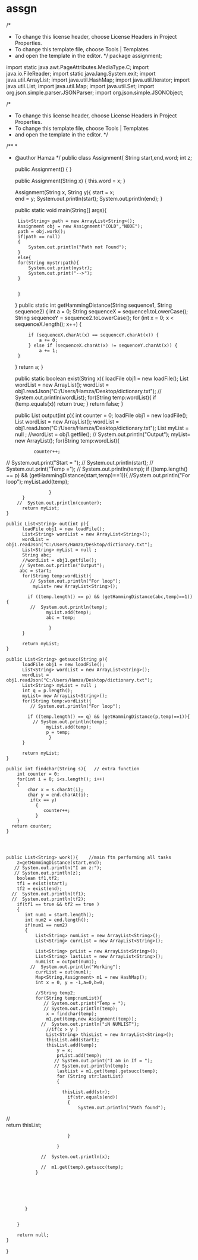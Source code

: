 # assgn
/*
 * To change this license header, choose License Headers in Project Properties.
 * To change this template file, choose Tools | Templates
 * and open the template in the editor.
 */
package assignment;


import static java.awt.PageAttributes.MediaType.C;
import java.io.FileReader;
import static java.lang.System.exit;
import java.util.ArrayList;
import java.util.HashMap;
import java.util.Iterator;
import java.util.List;
import java.util.Map;
import java.util.Set;
import org.json.simple.parser.JSONParser;
import org.json.simple.JSONObject;



/*
 * To change this license header, choose License Headers in Project Properties.
 * To change this template file, choose Tools | Templates
 * and open the template in the editor.
 */

/**
 *
 * @author Hamza
 */
public class Assignment{
    String start,end,word;
    int z;

    public Assignment() {
    }
    
    public Assignment(String x)
    {
        this.word = x;
    }
    
    Assignment(String x, String y){
        start = x;        
        end = y;
        System.out.println(start);
        System.out.println(end);
    }

    
    public static void main(String[] args){
        
        List<String> path = new ArrayList<String>();
        Assignment obj = new Assignment("COLD","NODE");
        path = obj.work();   
        if(path == null)
        {
            System.out.println("Path not Found");
        }
        else{
        for(String mystr:path){
            System.out.print(mystr);
            System.out.print("-->");
        }
                    

        }
    }
    public static int getHammingDistance(String sequence1, String sequence2) {
    int a = 0;
    String sequenceX = sequence1.toLowerCase();
    String sequenceY = sequence2.toLowerCase();
    for (int x = 0; x < sequenceX.length(); x++) {
        
            if (sequenceX.charAt(x) == sequenceY.charAt(x)) {
                a += 0;
            } else if (sequenceX.charAt(x) != sequenceY.charAt(x)) {
                a += 1;
        }
    }
    return a;
}

    public static boolean exist(String x){
          loadFile obj1 = new loadFile();
          List<String> wordList = new ArrayList<String>();
          wordList = obj1.readJson("C:/Users/Hamza/Desktop/dictionary.txt");
         // System.out.println(wordList);
          for(String temp:wordList){
            if (temp.equals(x))
                return true;
                    }
          return false;
    }
    
    public List<String> output(int p){
        int counter = 0;
          loadFile obj1 = new loadFile();
          List<String> wordList = new ArrayList<String>();
          wordList = obj1.readJson("C:/Users/Hamza/Desktop/dictionary.txt");
          List<String> myList = null ;
          //wordList = obj1.getfile();
         // System.out.println("Output");
         myList= new ArrayList<String>();
          for(String temp:wordList){
             
              counter++;
//               System.out.print("Start = ");
//                System.out.println(start);
//                 System.out.print("Temp =");
//                  System.out.println(temp);
            if ((temp.length() == p) && (getHammingDistance(start,temp)==1)){
               //System.out.println("For loop");
            	   myList.add(temp);
              
                    }
          }
        //  System.out.println(counter);
          return myList;
    }
    
    public List<String> out(int p){
          loadFile obj1 = new loadFile();
          List<String> wordList = new ArrayList<String>();
          wordList = obj1.readJson("C:/Users/Hamza/Desktop/dictionary.txt");
          List<String> myList = null ;
          String abc;
          //wordList = obj1.getfile();
         // System.out.println("Output");
         abc = start;
          for(String temp:wordList){
             // System.out.println("For loop");
              myList= new ArrayList<String>();
              
            if ((temp.length() == p) && (getHammingDistance(abc,temp)==1)){
             //  System.out.println(temp);
            	   myList.add(temp);
                   abc = temp;
              
                    }
          }
          
          return myList;
    }
    
    public List<String> getsucc(String p){
          loadFile obj1 = new loadFile();
          List<String> wordList = new ArrayList<String>();
          wordList = obj1.readJson("C:/Users/Hamza/Desktop/dictionary.txt");
          List<String> myList = null ;
          int q = p.length();
          myList= new ArrayList<String>();
          for(String temp:wordList){
             // System.out.println("For loop");
              
            if ((temp.length() == q) && (getHammingDistance(p,temp)==1)){
              // System.out.println(temp);
            	   myList.add(temp);
                   p = temp;
                    }
          }
          
          return myList;
    }
    
    public int findchar(String s){   // extra function
        int counter = 0;
        for(int i = 0; i<s.length(); i++)
        {
            char x = s.charAt(i);
            char y = end.charAt(i);
             if(x == y)
               {
                  counter++;
               }
        }
      return counter;        
    } 
    
    
    
    
    public List<String> work(){    //main ftn performing all tasks
        z=getHammingDistance(start,end);
       // System.out.println("I am z:");
       // System.out.println(z);
        boolean tf1,tf2;
        tf1 = exist(start);
        tf2 = exist(end);
      //  System.out.println(tf1);
      //  System.out.println(tf2);
        if(tf1 == true && tf2 == true )
        {
           int num1 = start.length();
           int num2 = end.length();
           if(num1 == num2)
           {
               List<String> numList = new ArrayList<String>();
               List<String> currList = new ArrayList<String>();
               
               List<String> prList = new ArrayList<String>();
               List<String> lastList = new ArrayList<String>();
               numList = output(num1);
             //  System.out.println("Working");
               currList = out(num1);
               Map<String,Assignment> m1 = new HashMap();
               int x = 0, y = -1,a=0,b=0;
               
               //String temp2;
               for(String temp:numList){
                  // System.out.print("Temp = ");
                  // System.out.println(temp);
                   x = findchar(temp);
                   m1.put(temp,new Assignment(temp));
                 //  System.out.println("iN NUMLIST");
                   //if(x > y )
                   List<String> thisList = new ArrayList<String>();
                   thisList.add(start);
                   thisList.add(temp);
                       y = x;
                       prList.add(temp);
                      // System.out.print("I am in If = ");
                      // System.out.println(temp);
                       lastList = m1.get(temp).getsucc(temp);
                       for (String str:lastList)
                       {
                         
                         thisList.add(str);
                           if(str.equals(end))
                           {
                               System.out.println("Path found");
//                              
                           return thisList;
                           
                           }
                           
                       }
                   
                 //  System.out.println(x);
                  
                 //  m1.get(temp).getsucc(temp);
               }
               
               
               
               
               
               
           }
           

        }
       
        return null;
    }
}
        
    
    
    
    

